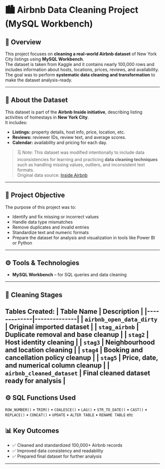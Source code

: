 # 🏙️ Airbnb Data Cleaning Project (MySQL Workbench)

## 📘 Overview
This project focuses on **cleaning a real-world Airbnb dataset** of New York City listings using **MySQL Workbench**.  
The dataset is taken from Kaggle and it contains nearly 100,000 rows and includes information about hosts, locations, prices, reviews, and availability.  
The goal was to perform **systematic data cleaning and transformation** to make the dataset analysis-ready.

---

## 🧩 About the Dataset
This dataset is part of the **Airbnb Inside initiative**, describing listing activities of homestays in **New York City**.  
It includes:
- **Listings:** property details, host info, price, location, etc.  
- **Reviews:** reviewer IDs, review text, and average scores.  
- **Calendar:** availability and pricing for each day.  

> 🗒️ *Note:* This dataset was modified intentionally to include data inconsistencies for learning and practicing **data cleaning techniques** such as handling missing values, outliers, and inconsistent text formats.  
> Original data source: [Inside Airbnb](http://insideairbnb.com/explore/)

---

## 🧠 Project Objective
The purpose of this project was to:
- Identify and fix missing or incorrect values  
- Handle data type mismatches  
- Remove duplicates and invalid entries  
- Standardize text and numeric formats  
- Prepare the dataset for analysis and visualization in tools like Power BI or Python  

---

## ⚙️ Tools & Technologies
- **MySQL Workbench** – for SQL queries and data cleaning
---

## 🧾 Cleaning Stages
**Tables Created:**
| Table Name | Description |
|-------------|--------------|
| `airbnb_open_data_dirty` | Original imported dataset |
| `stag_airbnb` | Duplicate removal and base cleanup |
| `stag2` | Host identity cleaning |
| `stag3` | Neighbourhood and location cleaning |
| `stag4` | Booking and cancellation policy cleanup |
| `stag5` | Price, date, and numerical column cleanup |
| `airbnb_cleaned_dataset` | Final cleaned dataset ready for analysis |
---
## ⚙️ SQL Functions Used
`ROW_NUMBER()` • `TRIM()` • `COALESCE()` • `LAG()` • `STR_TO_DATE()` • `CAST()` • `REPLACE()` • `CONCAT()` • `UPDATE` • `ALTER TABLE` • `RENAME TABLE`
etc
## 📊 Key Outcomes
- ✅ Cleaned and standardized 100,000+ Airbnb records  
- ✅ Improved data consistency and readability  
- ✅ Prepared final dataset for further analysis  
---

